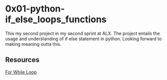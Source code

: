 # 0x01-python-if_else_loops_functions
This my second project in my second sprint at ALX. The project entails the usage and understanding of if else statement in python. Looking forward to making meaning outta this.
## Resources
[For While Loop](https://www.youtube.com/watch?v=I269TjuEVQA)<br>
